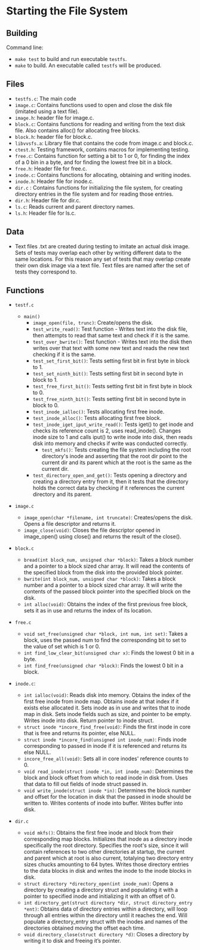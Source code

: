 # Starting the File System

## Building

Command line:

* `make test` to build and run executable `testfs`.
* `make` to build. An executable called `testfs` will be produced.

## Files

* `testfs.c`: The main code
* `image.c`: Contains functions used to open and close the disk file (imitated using a text file).
* `image.h`: header file for image.c.
* `block.c`: Contains functions for reading and writing from the text disk file. Also contains alloc() for allocating free blocks.
* `block.h`: header file for block.c.
* `libvvsfs.a`: Library file that contains the code from image.c and block.c.
* `ctest.h`: Testing framework, contains macros for implementing testing.
* `free.c`: Contains function for setting a bit to 1 or 0, for finding the index of a 0 bin in a byte, and for finding the lowest free bit in a block.
* `free.h`: Header file for free.c.
* `inode.c`: Contains functions for allocating, obtaining and writing inodes.
* `inode.h`: Header file for inode.c.
* `dir.c` : Contains functions for initializing the file system, for creating directory entries in the file system and for reading those entries.
* `dir.h`: Header file for dir.c.
* `ls.c`: Reads current and parent directory names.
* `ls.h`: Header file for ls.c.

## Data

- Text files .txt are created during testing to imitate an actual disk image. Sets of tests may overlap each other by writing different data to the same locations. For this reason any set of tests that may overlap create their own disk image via a text file. Text files are named after the set of tests they correspond to.

## Functions

* `testf.c`
  * `main()`
    * `image_open(file, trunc)`: Create/opens the disk.
    * `test_write_read()`: Test function - Writes text into the disk file, then attempts to read that same text and check if it is the same.
    * `test_over_bwrite()`: Test function - Writes text into the disk then writes over that text with some new text and reads the new text checking if it is the same.
    * `test_set_first_bit()`: Tests setting first bit in first byte in block to 1.
    * `test_set_ninth_bit()`: Tests setting first bit in second byte in block to 1.
    * `test_free_first_bit()`: Tests setting first bit in first byte in block to 0.
    * `test_free_ninth_bit()`: Tests setting first bit in second byte in block to 0.
    * `test_inode_ialloc()`: Tests allocating first free inode.
    * `test_inode_alloc()`: Tests allocating first free block.
    * `test_inode_iget_iput_write_read()`: Tests iget() to get inode and checks its reference count is 2, uses read_inode(). Changes inode size to 1 and calls iput() to write inode into disk, then reads disk into memory and checks if write was conducted correctly.
      * `test_mkfs()`: Tests creating the file system including the root directory's inode and asserting that the root dir point to the current dir and its parent which at the root is the same as the current dir.
    * `test_directory_open_and_get()`: Tests opening a directory and creating a directory entry from it, then it tests that the directory holds the correct data by checking if it references the current directory and its parent.

* `image.c`
  * `image_open(char *filename, int truncate)`: Creates/opens the disk. Opens a file descriptor and returns it.
  * `image_close(void)`: Closes the file descriptor opened in image_open() using close() and returns the result of the close().
 
* `block.c`
  * `bread(int block_num, unsigned char *block)`: Takes a block number and a pointer to a block sized char array. It will read the contents of the specified block from the disk into the provided block pointer.
  * `bwrite(int block_num, unsigned char *block)`: Takes a block number and a pointer to a block sized char array. It will write the contents of the passed block pointer into the specified block on the disk.
  * `int alloc(void)`: Obtains the index of the first previous free block, sets it as in use and returns the index of its location.
 
* `free.c`
  * `void set_free(unsigned char *block, int num, int set)`: Takes a block, uses the passed num to find the corresponding bit to set to the value of set which is 1 or 0.
  * `int find_low_clear_bit(unsigned char x)`: Finds the lowest 0 bit in a byte.
  * `int find_free(unsigned char *block)`: Finds the lowest 0 bit in a block.
 
* `inode.c`:
  * `int ialloc(void)`: Reads disk into memory. Obtains the index of the first free inode from inode map. Obtains inode at that index if it exists else allocated it. Sets inode as in use and writes that to inode map in disk. Sets inode fields such as size, and pointer to be empty. Writes inode into disk. Return pointer to inode struct.
  * `struct inode *incore_find_free(void)`: Finds the first inode in core that is free and returns its pointer, else NULL.
  * `struct inode *incore_find(unsigned int inode_num)`: Finds inode corresponding to passed in inode if it is referenced and returns its else NULL.
  * `incore_free_all(void)`: Sets all in core inodes' reference counts to 0.
  * `void read_inode(struct inode *in, int inode_num)`: Determines the block and block offset from which to read inode in disk from. Uses that data to fill out fields of inode struct passed in.
  * `void write_inode(struct inode *in)`: Determines the block number and offset for the location in disk that the passed in inode should be written to. Writes contents of inode into buffer. Writes buffer into disk.
* `dir.c`
  * `void mkfs()`: Obtains the first free inode and block from their corresponding map blocks. Initializes that inode as a directory inode specifically the root directory. Specifies the root's size, since it will contain references to two other directories at startup, the current and parent which at root is also current, totalying two directory entry sizes chucks amounting to 64 bytes. Writes those directory entries to the data blocks in disk and writes the inode to the inode blocks in disk.
  * `struct directory *directory_open(int inode_num)`: Opens a directory by creating a directory struct and populating it with a pointer to specified inode and initializing it with an offset of 0.
  * `int directory_get(struct directory *dir, struct directory_entry *ent)`: Obtains data of directory entries within a directory, will loop through all entries within the directory until it reaches the end. Will populate a directory_entry struct with the inodes and names of the directories obtained moving the offset each time.
  * `void directory_close(struct directory *d)`: Closes a directory by writing it to disk and freeing it’s pointer.
